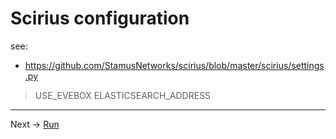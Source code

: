 # Scirius configuration


see:

* https://github.com/StamusNetworks/scirius/blob/master/scirius/settings.py


> USE_EVEBOX
> ELASTICSEARCH_ADDRESS


----

Next -> [Run](run.md)

